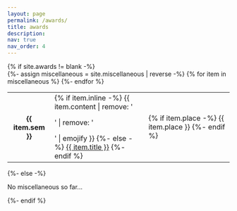 ```yaml
---
layout: page
permalink: /awards/
title: awards
description: 
nav: true
nav_order: 4
---
```



<!-- pages/awards.md -->
<div class="miscellaneous">
{% if site.awards != blank -%} 
<div class="table-responsive">
    <table class="table table-sm table-borderless">
    {%- assign miscellaneous = site.miscellaneous | reverse -%} 
    {% for item in miscellaneous %} 
    <tr>
        <th scope="row">{{ item.sem }}</th>
        <td>
        {% if item.inline -%} 
            {{ item.content | remove: '<p>' | remove: '</p>' | emojify }}
        {%- else -%} 
            <a class="miscellaneous-title" href="{{ item.url | relative_url }}">{{ item.title }}</a>
        {%- endif %} 
        </td>
        <td>
        {% if item.place -%} 
            <span class="miscellaneous-place">{{ item.place }}</span>
        {%- endif %}
        </td>
    </tr>
    {%- endfor %} 
    </table>
</div>
{%- else -%} 
<p>No miscellaneous so far...</p>
{%- endif %} 
</div>